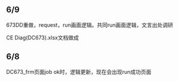 ## 6/9

673DD重做，request，run画面逻辑。共同run画面逻辑，文言出处调研

CE Diag(DC673).xlsx文档做成

## 6/8

DC673_frm页面job ok时，逻辑更新，现在会出现run成功页面

